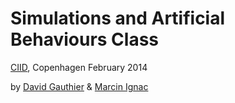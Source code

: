 Simulations and Artificial Behaviours Class
===========================================

[CIID](http://ciid.dk), Copenhagen February 2014

by [David Gauthier](http://gauthiier.info) & [Marcin Ignac](http://marcinignac.com)
